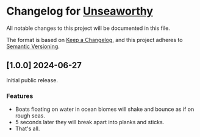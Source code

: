 # Changelog for [Unseaworthy](https://github.com/murphy-slaw/unseaworthy)

All notable changes to this project will be documented in this file.

The format is based on [Keep a Changelog](https://keepachangelog.com/en/1.1.0/),
and this project adheres to [Semantic Versioning](https://semver.org/spec/v2.0.0.html).

## [1.0.0] 2024-06-27

Initial public release.

### Features

- Boats floating on water in ocean biomes will shake and bounce as if on rough seas.
- 5 seconds later they will break apart into planks and sticks.
- That's all.
